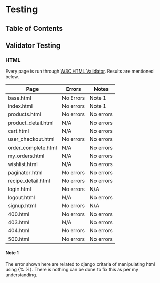 # Testing

## Table of Contents

## Validator Testing

### HTML

Every page is run through [W3C HTML Validator](https://validator.w3.org/). Results are mentioned below.

| Page                 | Errors     | Notes     |
|----------------------|------------|-----------|
| base.html            | No Errors  | Note 1    |
| index.html           | No errors  | Note 1    |
| products.html        | No errors  | No errors |
| product_detail.html  | N/A        | No errors |
| cart.html            | N/A        | No errors |
| user_checkout.html   | No errors  | No errors |
| order_complete.html  | N/A        | No errors |
| my_orders.html       | N/A        | No errors |
| wishlist.html        | N/A        | No errors |
| paginator.html       | No errors  | No errors |
| recipe_detail.html   | No errors  | No errors |
| login.html           | No errors  | N/A       |
| logout.html          | N/A        | No errors |
| signup.html          | No errors  | N/A       |
| 400.html             | No errors  | No errors |
| 403.html             | N/A        | No errors |
| 404.html             | No errors  | No errors |
| 500.html             | No errors  | No errors |

#### Note 1
The error shown here are related to django critaria of manipulating html using {% %}. There is nothing can be done to fix this as per my understanding. 
